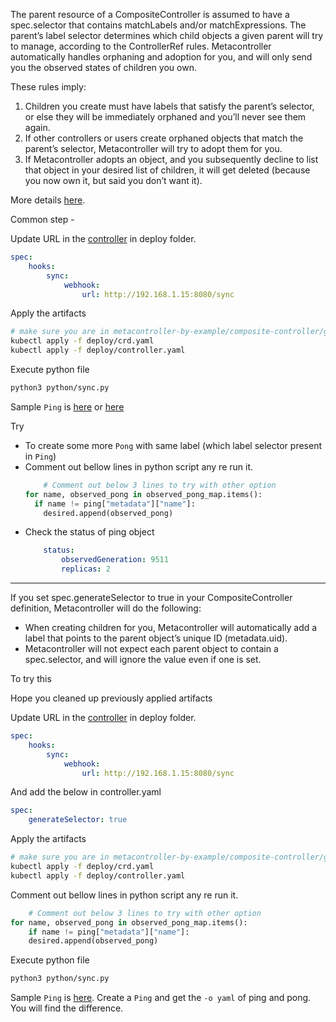 The parent resource of a CompositeController is assumed to have a spec.selector that contains matchLabels and/or matchExpressions. The parent’s label selector determines which child objects a given parent will try to manage, according to the ControllerRef rules. Metacontroller automatically handles orphaning and adoption for you, and will only send you the observed states of children you own.

These rules imply:

1. Children you create must have labels that satisfy the parent’s selector, or else they will be immediately orphaned and you’ll never see them again.
2. If other controllers or users create orphaned objects that match the parent’s selector, Metacontroller will try to adopt them for you.
3. If Metacontroller adopts an object, and you subsequently decline to list that object in your desired list of children, it will get deleted (because you now own it, but said you don’t want it).

More details [here](https://metacontroller.app/api/compositecontroller).

Common step -

Update URL in the [controller](https://github.com/shovanmaity/metacontroller-by-example/blob/master/composite-controller/generate-selector/deploy/controller.yaml) in deploy folder.
```yaml
spec:
    hooks:
        sync:
            webhook:
                url: http://192.168.1.15:8080/sync
```
Apply the artifacts
```bash
# make sure you are in metacontroller-by-example/composite-controller/generate-selector this directory.
kubectl apply -f deploy/crd.yaml
kubectl apply -f deploy/controller.yaml
```
Execute python file
```bash
python3 python/sync.py
```
Sample `Ping` is [here](https://github.com/shovanmaity/metacontroller-by-example/blob/master/composite-controller/generate-selector/deploy/ping-match-labels.yaml) or [here](https://github.com/shovanmaity/metacontroller-by-example/blob/master/composite-controller/generate-selector/deploy/ping-match-expressions.yaml)

Try

- To create some more `Pong` with same label (which label selector present in `Ping`)
- Comment out bellow lines in python script any re run it.
    ```python
        # Comment out below 3 lines to try with other option
    for name, observed_pong in observed_pong_map.items():
      if name != ping["metadata"]["name"]:
        desired.append(observed_pong)
    ```
- Check the status of ping object
    ```yaml
        status:
            observedGeneration: 9511
            replicas: 2
    ```
---
If you set spec.generateSelector to true in your CompositeController definition, Metacontroller will do the following:

- When creating children for you, Metacontroller will automatically add a label that points to the parent object’s unique ID (metadata.uid).
- Metacontroller will not expect each parent object to contain a spec.selector, and will ignore the value even if one is set.

To try this

Hope you cleaned up previously applied artifacts

Update URL in the [controller](https://github.com/shovanmaity/metacontroller-by-example/blob/master/composite-controller/generate-selector/deploy/controller.yaml) in deploy folder.
```yaml
spec:
    hooks:
        sync:
            webhook:
                url: http://192.168.1.15:8080/sync
```

And add the below in controller.yaml
```yaml
spec:
    generateSelector: true
```
Apply the artifacts
```bash
# make sure you are in metacontroller-by-example/composite-controller/generate-selector this directory.
kubectl apply -f deploy/crd.yaml
kubectl apply -f deploy/controller.yaml
```
Comment out bellow lines in python script any re run it.
```python
    # Comment out below 3 lines to try with other option
for name, observed_pong in observed_pong_map.items():
    if name != ping["metadata"]["name"]:
    desired.append(observed_pong)
```
Execute python file
```bash
python3 python/sync.py
```
Sample `Ping` is [here](https://github.com/shovanmaity/metacontroller-by-example/blob/master/composite-controller/generate-selector/deploy/ping.yaml). Create a `Ping` and get the `-o yaml` of ping and pong. You will find the difference.